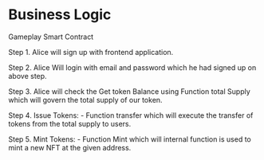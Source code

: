 # Business Logic

Gameplay Smart Contract

&#x20;Step 1. Alice will sign up with frontend application.

&#x20;Step 2. Alice Will login with email and password which he had signed up on above step.&#x20;

Step 3. Alice will check the Get token Balance using Function total Supply which will govern the total supply of our token.&#x20;

Step 4. Issue Tokens: - Function transfer which will execute the transfer of tokens from the total supply to users.&#x20;

Step 5. Mint Tokens: - Function Mint which will internal function is used to mint a new NFT at the given address.
